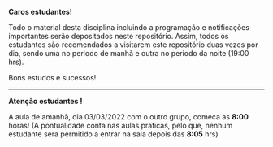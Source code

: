 **Caros estudantes!**

Todo o material desta disciplina incluindo a programação e notificações importantes serão depositados neste repositório. Assim, todos os estudantes são recomendados a visitarem este repositório duas vezes por dia, sendo uma no periodo de manhã e outra no periodo da noite (19:00 hrs).

Bons estudos e sucessos!

------------------------------------------------------------------------------------------------------
**Atenção estudantes !**

A aula de amanhã, dia 03/03/2022 com o outro grupo, comeca as **8:00** horas! (A pontualidade conta nas aulas praticas, pelo que, nenhum estudante sera permitido a entrar na sala depois das **8:05** hrs)


